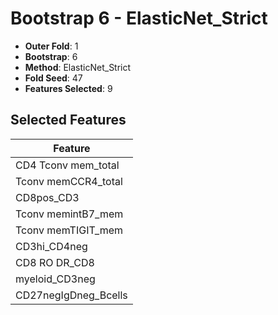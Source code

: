 # Bootstrap 6 - ElasticNet_Strict

- **Outer Fold**: 1
- **Bootstrap**: 6
- **Method**: ElasticNet_Strict
- **Fold Seed**: 47
- **Features Selected**: 9

## Selected Features

| Feature |
|---------|
| CD4 Tconv mem_total |
| Tconv memCCR4_total |
| CD8pos_CD3 |
| Tconv memintB7_mem |
| Tconv memTIGIT_mem |
| CD3hi_CD4neg |
| CD8 RO DR_CD8 |
| myeloid_CD3neg |
| CD27negIgDneg_Bcells |

